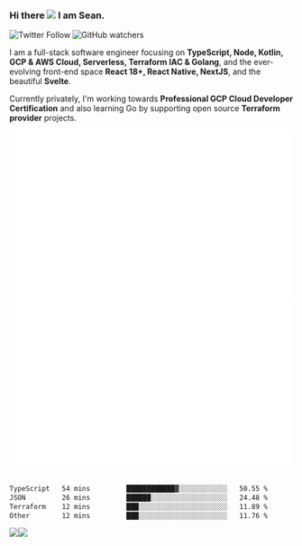 ### Hi there <img src="https://raw.githubusercontent.com/MartinHeinz/MartinHeinz/master/wave.gif" width="30" /> I am Sean.
![Twitter Follow](https://img.shields.io/twitter/follow/JuniorDEVed?style=social)  ![GitHub watchers](https://img.shields.io/github/watchers/JuniorDEVed/JuniorDEVed?style=social)

I am a full-stack software engineer focusing on **TypeScript, Node, Kotlin, GCP & AWS Cloud, Serverless, Terraform IAC & Golang**, and the ever-evolving front-end space **React 18+, React Native, NextJS**, and the beautiful **Svelte**.

Currently privately, I'm working towards **Professional GCP Cloud Developer Certification** and also learning Go by supporting open source **Terraform provider** projects.

 <!--
https://github.community/t/support-theme-context-for-images-in-light-vs-dark-mode/147981/84
-->
<a href="https://github.com/jstrieb/github-stats">
<img src="https://github.com/algoflows/github-stats/blob/master/generated/overview.svg#gh-light-mode-only" />
<img src="https://github.com/algoflows/github-stats/blob/master/generated/languages.svg#gh-light-mode-only" />
<!--
<img src="https://github.com/algoflows/github-stats/blob/master/generated/overview.svg#gh-dark-mode-only" />
<img src="https://github.com/algoflows/github-stats/blob/master/generated/languages.svg#gh-dark-mode-only" />
-->
</a>

<br>
<br>
 
 <!--START_SECTION:waka-->

```text
TypeScript   54 mins         ████████████▓░░░░░░░░░░░░   50.55 %
JSON         26 mins         ██████░░░░░░░░░░░░░░░░░░░   24.48 %
Terraform    12 mins         ███░░░░░░░░░░░░░░░░░░░░░░   11.89 %
Other        12 mins         ███░░░░░░░░░░░░░░░░░░░░░░   11.76 %
```

<!--END_SECTION:waka-->

<img width="140" src="https://badges.images.credential.net/1548277101436.png"><img width="140" src="https://images.credly.com/size/340x340/images/99289602-861e-4929-8277-773e63a2fa6f/image.png">
